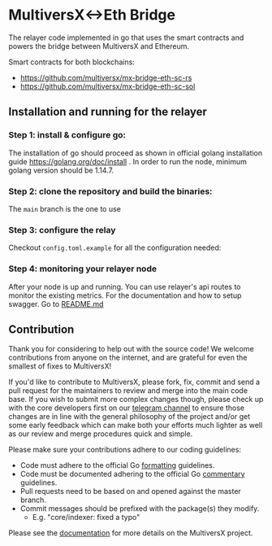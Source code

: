 # MultiversX<->Eth Bridge
The relayer code implemented in go that uses the smart contracts and powers the bridge between MultiversX and Ethereum.

Smart contracts for both blockchains:
- https://github.com/multiversx/mx-bridge-eth-sc-rs
- https://github.com/multiversx/mx-bridge-eth-sc-sol

## Installation and running for the relayer

### Step 1: install & configure go:
The installation of go should proceed as shown in official golang installation guide https://golang.org/doc/install . In order to run the node, minimum golang version should be 1.14.7.

### Step 2: clone the repository and build the binaries:
The `main` branch is the one to use

### Step 3: configure the relay
Checkout `config.toml.example` for all the configuration needed:

### Step 4: monitoring your relayer node
After your node is up and running. You can use relayer's api routes to monitor the existing metrics.
For the documentation and how to setup swagger. Go to [README.md](api/swagger/README.md)


## Contribution
Thank you for considering to help out with the source code! We welcome contributions from anyone on the internet, and are grateful for even the smallest of fixes to MultiversX!

If you'd like to contribute to MultiversX, please fork, fix, commit and send a pull request for the maintainers to review and merge into the main code base. If you wish to submit more complex changes though, please check up with the core developers first on our [telegram channel](https://t.me/ElrondNetwork) to ensure those changes are in line with the general philosophy of the project and/or get some early feedback which can make both your efforts much lighter as well as our review and merge procedures quick and simple.

Please make sure your contributions adhere to our coding guidelines:

- Code must adhere to the official Go [formatting](https://golang.org/doc/effective_go.html#formatting) guidelines.
- Code must be documented adhering to the official Go [commentary](https://golang.org/doc/effective_go.html#commentary) guidelines.
- Pull requests need to be based on and opened against the master branch.
- Commit messages should be prefixed with the package(s) they modify.
    - E.g. "core/indexer: fixed a typo"

Please see the [documentation](https://docs.multiversx.com) for more details on the MultiversX project.
